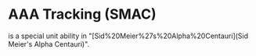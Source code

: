 # AAA Tracking (SMAC)

 is a special unit ability in "[Sid%20Meier%27s%20Alpha%20Centauri](Sid Meier's Alpha Centauri)".